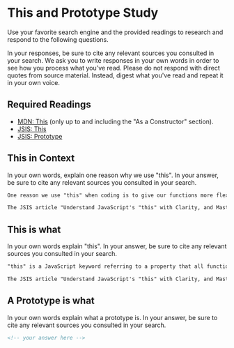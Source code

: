 # This and Prototype Study

Use your favorite search engine and the provided readings to research and
respond to the following questions.

In your responses, be sure to cite any relevant sources you consulted in your
search. We ask you to write responses in your own words in order to see how you
process what you've read. Please do not respond with direct quotes from source
material. Instead, digest what you've read and repeat it in your own voice.

## Required Readings

-   [MDN: This](https://developer.mozilla.org/en-US/docs/Web/JavaScript/Reference/Operators/this)
(only up to and including the "As a Constructor" section).
-   [JSIS: This](http://javascriptissexy.com/understand-javascripts-this-with-clarity-and-master-it/)
-   [JSIS: Prototype](http://javascriptissexy.com/javascript-prototype-in-plain-detailed-language/)

## This in Context

In your own words, explain one reason why we use "this". In your answer, be
sure to cite any relevant sources you consulted in your search.

```md
One reason we use "this" when coding is to give our functions more flexibility. We may not always know what object is going to be invoking a method, and that object may or may not even have a name (apparently some functions are 'anonymous'?). By using 'this' instead of hard-coding an object name, we ensure that our function has the flexibility to work as intended in a variety of contexts.

The JSIS article "Understand JavaScript's "this" with Clarity, and Master It" was a very helpful source in writing this response.
```

## This is what

In your own words explain "this".  In your answer, be
sure to cite any relevant sources you consulted in your search.

```md
"this" is a JavaScript keyword referring to a property that all functions have when they are invoked. The value of 'this' is assigned when the function is invoked, and wherever it appears in that function, it will usually have the value of the object that invoked the function. There are a handful of case where changing context can make it tricky to determine what the value of this will be, and sometimes we have to use additional functions like bind() or apply() to make 'this' do what we want it to do.

The JSIS article "Understand JavaScript's "this" with Clarity, and Master It" was a very helpful source in writing this response. Some of the example code in the MDN documentation for 'this' was also useful, along with today's in-class code-along and lab work involving 'this'.
```

## A Prototype is what

In your own words explain what a prototype is.  In your answer, be
sure to cite any relevant sources you consulted in your search.

```md
<!-- your answer here -->
```
